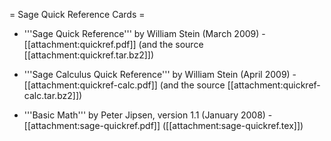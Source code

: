 = Sage Quick Reference Cards =

 * '''Sage Quick Reference''' by William Stein (March 2009) - [[attachment:quickref.pdf]] (and the source [[attachment:quickref.tar.bz2]])

 * '''Sage Calculus Quick Reference''' by William Stein (April 2009) - [[attachment:quickref-calc.pdf]] (and the source [[attachment:quickref-calc.tar.bz2]])

 * '''Basic Math''' by Peter Jipsen, version 1.1 (January 2008) - [[attachment:sage-quickref.pdf]] ([[attachment:sage-quickref.tex]])
